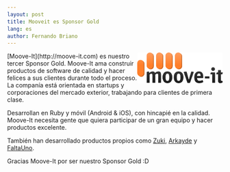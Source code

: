 ```yaml
---
layout: post
title: Mooveit es Sponsor Gold
lang: es
author: Fernando Briano
---
```

<img src="/media/img/sponsors/moove-it.png" alt="Moove-It" style="float:right;"/>
[Moove-It](http://moove-it.com) es nuestro tercer Sponsor Gold. Moove-It ama construir productos de software de calidad y hacer felices a sus clientes durante todo el proceso. La companía está orientada en startups y corporaciones del mercado exterior, trabajando para clientes de primera clase.

Desarrollan en Ruby y móvil (Android & iOS), con hincapié en la calidad. Moove-It necesita gente que quiera participar de un gran equipo y hacer productos excelente.

También han desarrollado productos propios como [Zuki](http://www.zukiapp.com/), [Arkayde](http://arkayde.com/) y [FaltaUno](http://faltauno.com/).

Gracias Moove-It por ser nuestro Sponsor Gold :D

